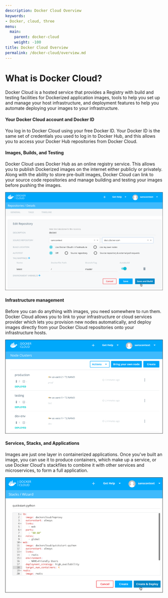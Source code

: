 ```yaml
---
description: Docker Cloud Overview
keywords:
- Docker, cloud, three
menu:
  main:
    parent: docker-cloud
    weight: -100
title: Docker Cloud Overview
permalink: /docker-cloud/overview.md
---
```


# What is Docker Cloud?

Docker Cloud is a hosted service that provides a Registry with build and testing
facilities for Dockerized application images, tools to help you set up and
manage your host infrastructure, and deployment features to help you automate
deploying your images to your infrastructure.

#### Your Docker Cloud account and Docker ID

You log in to Docker Cloud using your free Docker ID. Your Docker ID is the same
set of credentials you used to log in to Docker Hub, and this allows you to
access your Docker Hub repositories from Docker Cloud.

#### Images, Builds, and Testing

Docker Cloud uses Docker Hub as an online registry service. This allows you to
publish Dockerized images on the internet either publicly or privately. Along
with the ability to store pre-built images, Docker Cloud can link to your source
code repositories and manage building and testing your images before pushing the
images.

![](images/cloud-build.png)

#### Infrastructure management

Before you can do anything with images, you need somewhere to run them. Docker
Cloud allows you to link to your infrastructure or cloud services provider which
lets you provision new nodes automatically, and deploy images directly from your
Docker Cloud repositories onto your infrastructure hosts.

![](images/cloud-clusters.png)

#### Services, Stacks, and Applications

Images are just one layer in containerized applications. Once you've built an
image, you can use it to produce containers, which make up a service, or use
Docker Cloud's stackfiles to combine it with other services and microservices,
to form a full application.

![](images/cloud-stack.png)
